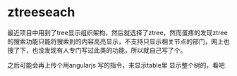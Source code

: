 # ztreeseach
  最近项目中用到了tree显示组织架构，然后就选择了ztree，然而蛋疼的发现ztree的搜索功能只能将搜索到的内容高亮显示，不支持只显示相关节点的部门，网上也搜了下，也没发现有人专门写过此类的功能，所以就自己写了个。
  
  
  
之后可能会再上传个用angularjs 写的指令，来显示table里 显示整个树的，看吧
